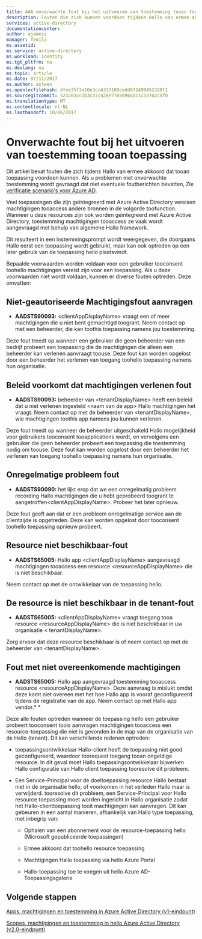 ```yaml
---
title: AAA onverwachte fout bij het uitvoeren van toestemming tooan toepassing | Microsoft Docs
description: Fouten die zich kunnen voordoen tijdens Hallo van ermee akkoord dat tooan toepassings- en wat u kunt doen over te komen aan bod
services: active-directory
documentationcenter: 
author: ajamess
manager: femila
ms.assetid: 
ms.service: active-directory
ms.workload: identity
ms.tgt_pltfrm: na
ms.devlang: na
ms.topic: article
ms.date: 07/11/2017
ms.author: asteen
ms.openlocfilehash: dfee35f3a10e3cc4313109cedd972499452320f1
ms.sourcegitcommit: 523283cc1b3c37c428e77850964dc1c33742c5f0
ms.translationtype: MT
ms.contentlocale: nl-NL
ms.lasthandoff: 10/06/2017
---
```

# <a name="unexpected-error-when-performing-consent-tooan-application"></a>Onverwachte fout bij het uitvoeren van toestemming tooan toepassing

Dit artikel bevat fouten die zich tijdens Hallo van ermee akkoord dat tooan toepassing voordoen kunnen. Als u problemen met onverwachte toestemming wordt gevraagd dat niet eventuele foutberichten bevatten, Zie [verificatie scenario's voor Azure AD](https://docs.microsoft.com/azure/active-directory/develop/active-directory-authentication-scenarios).

Veel toepassingen die zijn geïntegreerd met Azure Active Directory vereisen machtigingen tooaccess andere bronnen in de volgorde toofunction. Wanneer u deze resources zijn ook worden geïntegreerd met Azure Active Directory, toestemming machtigingen tooaccess ze vaak wordt aangevraagd met behulp van algemene Hallo framework. 

Dit resulteert in een instemmingsprompt wordt weergegeven, die doorgaans Hallo eerst een toepassing wordt gebruikt, maar kan ook optreden op een later gebruik van de toepassing hello plaatsvindt.

Bepaalde voorwaarden worden voldaan voor een gebruiker tooconsent toohello machtigingen vereist zijn voor een toepassing. Als u deze voorwaarden niet wordt voldaan, kunnen er diverse fouten optreden. Deze omvatten:

## <a name="requesting-not-authorized-permissions-error"></a>Niet-geautoriseerde Machtigingsfout aanvragen
* **AADSTS90093:** &lt;clientAppDisplayName&gt; vraagt een of meer machtigingen die u niet bent gemachtigd toogrant. Neem contact op met een beheerder, die kan toothis toepassing namens jou toestemming.

Deze fout treedt op wanneer een gebruiker die geen beheerder van een bedrijf probeert een toepassing die de machtigingen die alleen een beheerder kan verlenen aanvraagt toouse. Deze fout kan worden opgelost door een beheerder het verlenen van toegang toohello toepassing namens hun organisatie.

## <a name="policy-prevents-granting-permissions-error"></a>Beleid voorkomt dat machtigingen verlenen fout
* **AADSTS90093:** beheerder van &lt;tenantDisplayName&gt; heeft een beleid dat u niet verlenen ingesteld &lt;naam van de app&gt; Hallo machtigingen het vraagt. Neem contact op met de beheerder van &lt;tenantDisplayName&gt;, wie machtigingen toothis app namens jou kunnen verlenen.

Deze fout treedt op wanneer de beheerder uitgeschakeld Hallo mogelijkheid voor gebruikers tooconsent tooapplications wordt, en vervolgens een gebruiker die geen beheerder probeert een toepassing die toestemming nodig om toouse. Deze fout kan worden opgelost door een beheerder het verlenen van toegang toohello toepassing namens hun organisatie.

## <a name="intermittent-problem-error"></a>Onregelmatige probleem fout
* **AADSTS90090:** het lijkt erop dat we een onregelmatig probleem recording Hallo machtigingen die u hebt geprobeerd toogrant te aangetroffen&lt;clientAppDisplayName&gt;. Probeer het later opnieuw.

Deze fout geeft aan dat er een probleem onregelmatige service aan de clientzijde is opgetreden. Deze kan worden opgelost door tooconsent toohello toepassing opnieuw probeert.

## <a name="resource-not-available-error"></a>Resource niet beschikbaar-fout
* **AADSTS65005:** Hallo app &lt;clientAppDisplayName&gt; aangevraagd machtigingen tooaccess een resource &lt;resourceAppDisplayName&gt; die is niet beschikbaar. 

Neem contact op met de ontwikkelaar van de toepassing hello.

##  <a name="resource-not-available-in-tenant-error"></a>De resource is niet beschikbaar in de tenant-fout
* **AADSTS65005:** &lt;clientAppDisplayName&gt; vraagt toegang tooa resource &lt;resourceAppDisplayName&gt; die is niet beschikbaar in uw organisatie &lt; tenantDisplayName&gt;. 

Zorg ervoor dat deze resource beschikbaar is of neem contact op met de beheerder van &lt;tenantDisplayName&gt;.

## <a name="permissions-mismatch-error"></a>Fout met niet overeenkomende machtigingen
* **AADSTS65005:** Hallo app aangevraagd toestemming tooaccess resource &lt;resourceAppDisplayName&gt;. Deze aanvraag is mislukt omdat deze komt niet overeen met het hoe Hallo app is vooraf geconfigureerd tijdens de registratie van de app. Neem contact op met Hallo app vendor.* *

Deze alle fouten optreden wanneer de toepassing hello een gebruiker probeert tooconsent toois aanvragen machtigingen tooaccess een resource-toepassing die niet is gevonden in de map van de organisatie van de Hallo (tenant). Dit kan verschillende redenen optreden:

-   toepassingsontwikkelaar Hallo-client heeft de toepassing niet goed geconfigureerd, waardoor toorequest toegang tooan ongeldige resource. In dit geval moet Hallo toepassingsontwikkelaar bijwerken Hallo configuratie van Hallo client toepassing tooresolve dit probleem.

-   Een Service-Principal voor de doeltoepassing resource Hallo bestaat niet in de organisatie hello, of voorkomen in het verleden Hallo maar is verwijderd. tooresolve dit probleem, een Service-Principal voor Hallo resource toepassing moet worden ingericht in Hallo organisatie zodat het Hallo-clienttoepassing tooit machtigingen kan aanvragen. Dit kan gebeuren in een aantal manieren, afhankelijk van Hallo type toepassing, met inbegrip van:

    -   Ophalen van een abonnement voor de resource-toepassing hello (Microsoft gepubliceerde toepassingen)

    -   Ermee akkoord dat toohello resource toepassing

    -   Machtigingen Hallo toepassing via hello Azure Portal

    -   Hallo-toepassing toe te voegen uit hello Azure AD-Toepassingsgalerie

## <a name="next-steps"></a>Volgende stappen 

[Apps, machtigingen en toestemming in Azure Active Directory (v1-eindpunt)](https://docs.microsoft.com/azure/active-directory/active-directory-apps-permissions-consent)<br>

[Scopes, machtigingen en toestemming in hello Azure Active Directory (v2.0-eindpunt)](https://docs.microsoft.com/azure/active-directory/develop/active-directory-v2-scopes)


